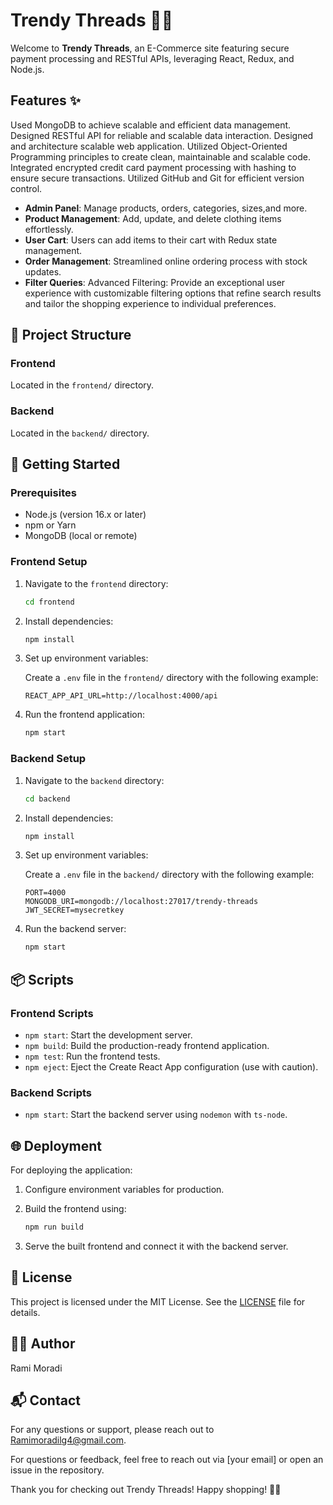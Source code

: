 # Trendy Threads 👗👖

Welcome to **Trendy Threads**, an E-Commerce site featuring secure payment processing and RESTful APIs, leveraging React, Redux, and Node.js.

## Features ✨

Used MongoDB to achieve scalable and efficient data management.
Designed RESTful API for reliable and scalable data interaction.
Designed and architecture scalable web application.
Utilized Object-Oriented Programming principles to create clean, maintainable and scalable code.
Integrated encrypted credit card payment processing with hashing to ensure secure transactions.
Utilized GitHub and Git for efficient version control.

- **Admin Panel**: Manage products, orders, categories, sizes,and more. 
- **Product Management**: Add, update, and delete clothing items effortlessly.
- **User Cart**: Users can add items to their cart with Redux state management.
- **Order Management**: Streamlined online ordering process with stock updates.
- **Filter Queries**: Advanced Filtering: Provide an exceptional user experience with customizable filtering options that refine search results and tailor the shopping experience to individual preferences.

## 📂 Project Structure

### Frontend

Located in the `frontend/` directory.

### Backend

Located in the `backend/` directory.

## 🔧 Getting Started

### Prerequisites

- Node.js (version 16.x or later)
- npm or Yarn
- MongoDB (local or remote)

### Frontend Setup

1. Navigate to the `frontend` directory:

    ```bash
    cd frontend
    ```

2. Install dependencies:

    ```bash
    npm install
    ```

3. Set up environment variables:

    Create a `.env` file in the `frontend/` directory with the following example:

    ```env
    REACT_APP_API_URL=http://localhost:4000/api
    ```

4. Run the frontend application:

    ```bash
    npm start
    ```

### Backend Setup

1. Navigate to the `backend` directory:

    ```bash
    cd backend
    ```

2. Install dependencies:

    ```bash
    npm install
    ```

3. Set up environment variables:

    Create a `.env` file in the `backend/` directory with the following example:

    ```env
    PORT=4000
    MONGODB_URI=mongodb://localhost:27017/trendy-threads
    JWT_SECRET=mysecretkey
    ```

4. Run the backend server:

    ```bash
    npm start
    ```

## 📦 Scripts

### Frontend Scripts

- `npm start`: Start the development server.
- `npm build`: Build the production-ready frontend application.
- `npm test`: Run the frontend tests.
- `npm eject`: Eject the Create React App configuration (use with caution).

### Backend Scripts

- `npm start`: Start the backend server using `nodemon` with `ts-node`.

## 🌐 Deployment

For deploying the application:

1. Configure environment variables for production.
2. Build the frontend using:

    ```bash
    npm run build
    ```

3. Serve the built frontend and connect it with the backend server.

## 📄 License

This project is licensed under the MIT License. See the [LICENSE](LICENSE) file for details.

## 🙋‍♂️ Author

Rami Moradi

## 📬 Contact

For any questions or support, please reach out to [Ramimoradilg4@gmail.com](mailto:Ramimoradilg4@gmail.com).



For questions or feedback, feel free to reach out via [your email] or open an issue in the repository.

Thank you for checking out Trendy Threads! Happy shopping! 🛒✨
